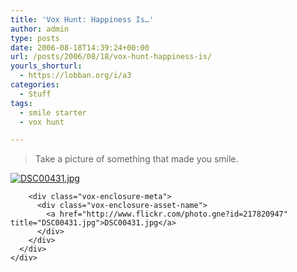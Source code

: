 ```yaml
---
title: 'Vox Hunt: Happiness Is…'
author: admin
type: posts
date: 2006-08-18T14:39:24+00:00
url: /posts/2006/08/18/vox-hunt-happiness-is/
yourls_shorturl:
  - https://lobban.org/i/a3
categories:
  - Stuff
tags:
  - smile starter
  - vox hunt

---
```

> Take a picture of something that made you smile.

<div class="vox-enclosure vox-enclosure-center vox-enclosure-large vox-photo-enclosure">
  <div class="vox-enclosure-inner">
    <div class="vox-enclosure-list">
      <div class="vox-enclosure-item vox-photo-asset vox-last">
        <div class="vox-enclosure-image">
          <a href="http://www.flickr.com/photo.gne?id=217820947" title="DSC00431.jpg"><img alt="DSC00431.jpg" class="asset asset-image at-xid-6a01348743f8e2970c0133f423da94970b" src="https://nonimage.typepad.com/.a/6a01348743f8e2970c0133f423da94970b-320pi" /></a>
        </div>
        
        <div class="vox-enclosure-meta">
          <div class="vox-enclosure-asset-name">
            <a href="http://www.flickr.com/photo.gne?id=217820947" title="DSC00431.jpg">DSC00431.jpg</a>
          </div>
        </div>
      </div>
    </div>
  </div>
</div>
